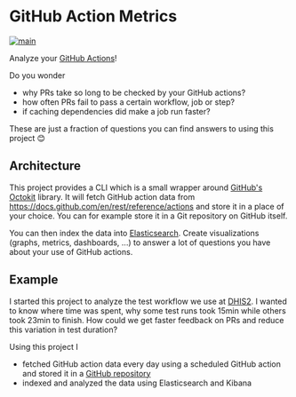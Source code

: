 # GitHub Action Metrics

[![main](https://github.com/teleivo/github-action-metrics/actions/workflows/main.yml/badge.svg)](https://github.com/teleivo/github-action-metrics/actions/workflows/main.yml)

Analyze your [GitHub Actions](https://github.com/features/actions)!

Do you wonder
- why PRs take so long to be checked by your GitHub actions?
- how often PRs fail to pass a certain workflow, job or step?
- if caching dependencies did make a job run faster?

These are just a fraction of questions you can find answers to using this
project :blush:

## Architecture

This project provides a CLI which is a small wrapper around [GitHub's
Octokit](https://github.com/octokit/octokit.js) library. It will fetch GitHub
action data from https://docs.github.com/en/rest/reference/actions and store
it in a place of your choice. You can for example store it in a Git repository
on GitHub itself.

You can then index the data into
[Elasticsearch](https://www.elastic.co/elasticsearch/). Create visualizations
(graphs, metrics, dashboards, ...) to answer a lot of questions you have about
your use of GitHub actions.

## Example

I started this project to analyze the test workflow we use at
[DHIS2](https://dhis2.org/about/). I wanted to know where time was spent, why
some test runs took 15min while others took 23min to finish. How could we
get faster feedback on PRs and reduce this variation in test duration?

Using this project I

- fetched GitHub action data every day using a scheduled GitHub action and
  stored it in a [GitHub
  repository](https://github.com/teleivo/dhis2-github-action-metrics)
- indexed and analyzed the data using Elasticsearch and Kibana

